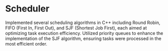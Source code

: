 # Scheduler
Implemented several scheduling algorithms in C++ including Round Robin, FIFO (First In, First Out), and SJF (Shortest Job First), each aimed at optimizing task execution efficiency.
Utilized priority queues to enhance the implementation of the SJF algorithm, ensuring tasks were processed in the most efficient order.
